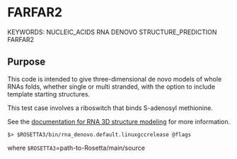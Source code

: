 # FARFAR2

KEYWORDS: NUCLEIC_ACIDS RNA DENOVO STRUCTURE_PREDICTION FARFAR2

## Purpose

This code is intended to give three-dimensional de novo models of whole RNAs folds, whether single or multi stranded, with the option to include template starting structures.

This test case involves a riboswitch that binds S-adenosyl methionine.

See the [documentation for RNA 3D structure modeling](https://www.rosettacommons.org/docs/latest/FARFAR2) for more information. 

```
$> $ROSETTA3/bin/rna_denovo.default.linuxgccrelease @flags
```
where `$ROSETTA3`=path-to-Rosetta/main/source
